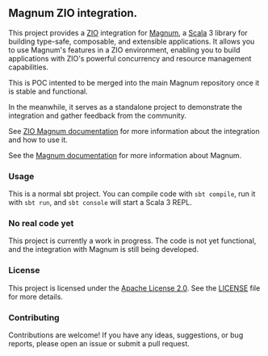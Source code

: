 ## Magnum ZIO integration.

This project provides a [ZIO](https://zio.dev/) integration for [Magnum](https://github.com/AugustNagro/magnum), a [Scala](https://scala-lang.org/) 3 library for building type-safe, composable, and extensible applications.
It allows you to use Magnum's features in a ZIO environment, enabling you to build applications with ZIO's powerful concurrency and resource management capabilities.


This is POC intented to be merged into the main Magnum repository once it is stable and functional.

In the meanwhile, it serves as a standalone project to demonstrate the integration and gather feedback from the community.

See [ZIO Magnum documentation](https://cheleb.github.io/zio-magnum/docs/index.html) for more information about the integration and how to use it.



See the [Magnum documentation](https://augustnagro.github.io/magnum/) for more information about Magnum.


### Usage

This is a normal sbt project. You can compile code with `sbt compile`, run it with `sbt run`, and `sbt console` will start a Scala 3 REPL.


### No real code yet

This project is currently a work in progress. The code is not yet functional, and the integration with Magnum is still being developed.



### License
This project is licensed under the [Apache License 2.0](https://www.apache.org/licenses/LICENSE-2.0). See the [LICENSE](LICENSE) file for more details.
### Contributing

Contributions are welcome! If you have any ideas, suggestions, or bug reports, please open an issue or submit a pull request.

